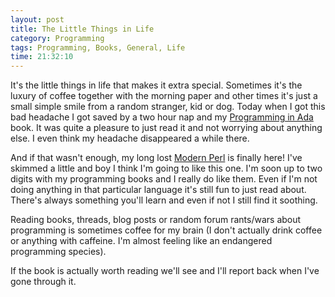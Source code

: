 ```yaml
---
layout: post
title: The Little Things in Life
category: Programming
tags: Programming, Books, General, Life
time: 21:32:10
---
```

It's the little things in life that makes it extra special. Sometimes it's the luxury of coffee together with the morning paper and other times it's just a small simple smile from a random stranger, kid or dog. Today when I got this bad headache I got saved by a two hour nap and my [Programming in Ada][ada] book. It was quite a pleasure to just read it and not worrying about anything else. I even think my headache disappeared a while there.

And if that wasn't enough, my long lost [Modern Perl][perl] is finally here! I've skimmed a little and boy I think I'm going to like this one. I'm soon up to two digits with my programming books and I really do like them. Even if I'm not doing anything in that particular language it's still fun to just read about. There's always something you'll learn and even if not I still find it soothing.

Reading books, threads, blog posts or random forum rants/wars about programming is sometimes coffee for my brain (I don't actually drink coffee or anything with caffeine. I'm almost feeling like an endangered programming species).

If the book is actually worth reading we'll see and I'll report back when I've gone through it.

[ada]: http://www.prisjakt.nu/bok.php?p=6960
[perl]: http://www.onyxneon.com/books/modern_perl/index.html

